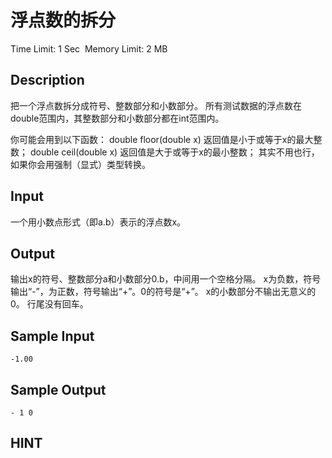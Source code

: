 # 浮点数的拆分
Time Limit: 1 Sec  Memory Limit: 2 MB


## Description
把一个浮点数拆分成符号、整数部分和小数部分。
所有测试数据的浮点数在double范围内，其整数部分和小数部分都在int范围内。


你可能会用到以下函数：
double floor(double x) 返回值是小于或等于x的最大整数；
double ceil(double x) 返回值是大于或等于x的最小整数；
其实不用也行，如果你会用强制（显式）类型转换。


## Input
一个用小数点形式（即a.b）表示的浮点数x。


## Output
输出x的符号、整数部分a和小数部分0.b，中间用一个空格分隔。
x为负数，符号输出“-”，为正数，符号输出“+”。0的符号是“+”。
x的小数部分不输出无意义的0。
行尾没有回车。


## Sample Input
```
-1.00
```
## Sample Output
```
- 1 0
```

## HINT
